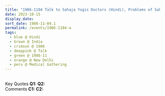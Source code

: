 ```yaml
---
title: "1986-1104 Talk to Sahaja Yogis Doctors (Hindi), Problems of Sahaja Yogis and Treatments of Diseases, Medical Gathering Organized by Dr. Umesh C. Rai, Residence of Shahs, New Delhi, India"
date: 2023-10-15
display_date: 
sort_date: 1986-11-04.1
permalink: /events/1986-1104-a
tags:
  - blue @ Hindi
  - brown @ India
  - crimson @ 1986
  - deeppink @ Talk
  - green @ 1986-11
  - orange @ New Delhi
  - peru @ Medical Gathering
---
```


<br>

<wave-list>
  <list-title color="DarkSeaGreen" width="55">Key Quotes</list-title>
  <list-item color="BlanchedAlmond" width="280"><b>Q1:</b> <i></i></list-item>
  <list-item color="Lavender" width="280"><b>Q2:</b> <i></i></list-item>
</wave-list>

<br>

<wave-list>
  <list-title color="DarkSeaGreen" width="55">Comments</list-title>
  <list-item color="BlanchedAlmond" width="280"><b>C1:</b> <i></i></list-item>
  <list-item color="Lavender" width="280"><b>C2:</b> <i></i></list-item>
</wave-list>